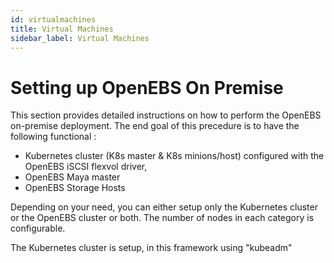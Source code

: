 ```yaml
---
id: virtualmachines
title: Virtual Machines
sidebar_label: Virtual Machines
---
```




Setting up OpenEBS On Premise
=============================

This section provides detailed instructions on how to perform the
OpenEBS on-premise deployment. The end goal of this precedure is to have
the following functional :

-   Kubernetes cluster (K8s master & K8s minions/host) configured with
    the OpenEBS iSCSI flexvol driver,
-   OpenEBS Maya master
-   OpenEBS Storage Hosts

Depending on your need, you can either setup only the Kubernetes cluster
or the OpenEBS cluster or both. The number of nodes in each category is
configurable.

The Kubernetes cluster is setup, in this framework using "kubeadm"
